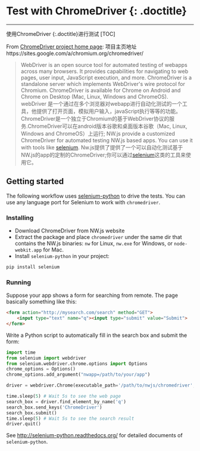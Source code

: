 # Test with ChromeDriver {: .doctitle}
---
使用ChromeDriver {:.doctitle}进行测试
[TOC]

From [ChromeDriver project home page](https://sites.google.com/a/chromium.org/chromedriver/):
项目主页地址https://sites.google.com/a/chromium.org/chromedriver/
> WebDriver is an open source tool for automated testing of webapps across many browsers. It provides capabilities for navigating to web pages, user input, JavaScript execution, and more.  ChromeDriver is a standalone server which implements WebDriver's wire protocol for Chromium. ChromeDriver is available for Chrome on Android and Chrome on Desktop (Mac, Linux, Windows and ChromeOS).
webDriver 是一个通过在多个浏览器对webapp进行自动化测试的一个工具，他提供了打开页面，模拟用户输入，javaScript执行等等的功能。ChromeDriver是一个独立于Chromium的基于WebDriver协议的服务.ChromeDriver可以在android版本谷歌和桌面版本谷歌（Mac, Linux, Windows and ChromeOS）上运行;
NW.js provide a customized ChromeDriver for automated testing NW.js based apps. You can use it with tools like [selenium](http://docs.seleniumhq.org/).
Nw.js提供了提供了一个可以自动化测试基于NW.js的app的定制的ChromeDriver;你可以通过[selenium](http://docs.seleniumhq.org/)这类的工具来使用它。
## Getting started

The following workflow uses [selenium-python](http://selenium-python.readthedocs.org/) to drive the tests. You can use any language port for Selenium to work with `chromedriver`.

### Installing

* Download ChromeDriver from NW.js website
* Extract the package and place `chromedriver` under the same dir that contains the NW.js binaries: `nw` for Linux, `nw.exe` for Windows, or `node-webkit.app` for Mac.
* Install `selenium-python` in your project:
```bash
pip install selenium
```

### Running

Suppose your app shows a form for searching from remote. The page basically something like this:
```html
<form action="http://mysearch.com/search" method="GET">
    <input type="text" name="q"><input type="submit" value="Submit">
</form>
```

Write a Python script to automatically fill in the search box and submit the form:
```python
import time
from selenium import webdriver
from selenium.webdriver.chrome.options import Options
chrome_options = Options()
chrome_options.add_argument("nwapp=/path/to/your/app")

driver = webdriver.Chrome(executable_path='/path/to/nwjs/chromedriver', chrome_options=chrome_options)

time.sleep(5) # Wait 5s to see the web page
search_box = driver.find_element_by_name('q')
search_box.send_keys('ChromeDriver')
search_box.submit()
time.sleep(5) # Wait 5s to see the search result
driver.quit()
```

See http://selenium-python.readthedocs.org/ for detailed documents of `selenium-python`.
